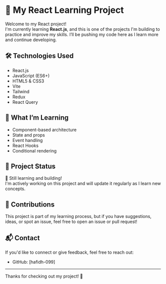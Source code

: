 # 🚀 My React Learning Project

Welcome to my React project!  
I'm currently learning **React.js**, and this is one of the projects I'm building to practice and improve my skills. I’ll be pushing my code here as I learn more and continue developing.

## 🛠️ Technologies Used

- React.js
- JavaScript (ES6+)
- HTML5 & CSS3
- Vite
- Tailwind
-  Redux
-  React Query

## 📌 What I’m Learning

- Component-based architecture
- State and props
- Event handling
- React Hooks
- Conditional rendering

## 📂 Project Status

🧠 Still learning and building!  
I'm actively working on this project and will update it regularly as I learn new concepts.

## 🤝 Contributions

This project is part of my learning process, but if you have suggestions, ideas, or spot an issue, feel free to open an issue or pull request!

## 📬 Contact

If you'd like to connect or give feedback, feel free to reach out:

- GitHub: [hafidh-099]

---

Thanks for checking out my project! 🌱
